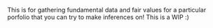 This is for gathering fundamental data and fair values for a particular porfolio that you can try to make inferences on! This is a WIP :)